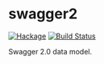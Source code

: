 # swagger2

[![Hackage](https://img.shields.io/hackage/v/swagger2.svg)](http://hackage.haskell.org/package/swagger2)
[![Build Status](https://travis-ci.org/GetShopTV/swagger2.svg?branch=master)](https://travis-ci.org/GetShopTV/swagger2)

Swagger 2.0 data model.
